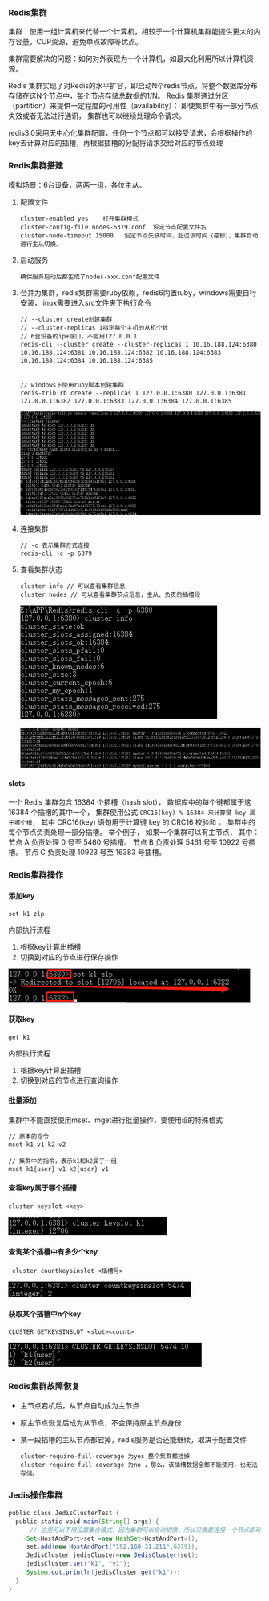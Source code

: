 ### Redis集群

​	集群：使用一组计算机来代替一个计算机，相较于一个计算机集群能提供更大的内存容量，CUP资源，避免单点故障等优点。

​	集群需要解决的问题：如何对外表现为一个计算机，如最大化利用所以计算机资源。

Redis 集群实现了对Redis的水平扩容，即启动N个redis节点，将整个数据库分布存储在这N个节点中，每个节点存储总数据的1/N。
Redis 集群通过分区（partition）来提供一定程度的可用性（availability）： 即使集群中有一部分节点失效或者无法进行通讯， 集群也可以继续处理命令请求。

​	redis3.0采用无中心化集群配置，任何一个节点都可以接受请求，会根据操作的key去计算对应的插槽，再根据插槽的分配将请求交给对应的节点处理

### Redis集群搭建

模拟场景：6台设备，两两一组，各位主从。

1. 配置文件

   ```
   cluster-enabled yes    打开集群模式
   cluster-config-file nodes-6379.conf  设定节点配置文件名
   cluster-node-timeout 15000   设定节点失联时间，超过该时间（毫秒），集群自动进行主从切换。
   ```

2. 启动服务

   ```
   确保服务启动后都生成了nodes-xxx.conf配置文件
   ```

3. 合并为集群，redis集群需要ruby依赖，redis6内置ruby，windows需要自行安装，linux需要进入src文件夹下执行命令

   ```
   // --cluster create创建集群
   // --cluster-replicas 1指定每个主机的从机个数
   // 6台设备的ip+端口，不能用127.0.0.1
   redis-cli --cluster create --cluster-replicas 1 10.16.188.124:6380 10.16.188.124:6381 10.16.188.124:6382 10.16.188.124:6383 10.16.188.124:6384 10.16.188.124:6385
   
   
   // windows下使用ruby脚本创建集群
   redis-trib.rb create --replicas 1 127.0.0.1:6380 127.0.0.1:6381 127.0.0.1:6382 127.0.0.1:6383 127.0.0.1:6384 127.0.0.1:6385
   ```

   ![image-20211024121211523](image/image-20211024121211523.png)

4. 连接集群

   ```
   // -c 表示集群方式连接
   redis-cli -c -p 6379 
   ```

5. 查看集群状态

   ```
   cluster info // 可以查看集群信息
   cluster nodes // 可以查看集群节点信息，主从、负责的插槽段
   ```

   ![image-20211024121319444](image/image-20211024121319444.png)

   ![image-20211024121430745](image/image-20211024121430745.png)



#### slots

一个 Redis 集群包含 16384 个插槽（hash slot）， 数据库中的每个键都属于这 16384 个插槽的其中一个， 
集群使用公式 `CRC16(key) % 16384 来计算键 key 属于哪个槽`， 其中 CRC16(key) 语句用于计算键 key 的 CRC16 校验和 。
集群中的每个节点负责处理一部分插槽。 举个例子， 如果一个集群可以有主节点， 其中：
节点 A 负责处理 0 号至 5460 号插槽。
节点 B 负责处理 5461 号至 10922 号插槽。
节点 C 负责处理 10923 号至 16383 号插槽。



### Redis集群操作

#### 添加key

```
set k1 zlp
```

内部执行流程

1. 根据key计算出插槽
2. 切换到对应的节点进行保存操作

![image-20211024122128137](image/image-20211024122128137.png)

#### 获取key

```
get k1
```

内部执行流程

1. 根据key计算出插槽
2. 切换到对应的节点进行查询操作



#### 批量添加

集群中不能直接使用mset、mget进行批量操作，要使用`组`的特殊格式

```
// 原本的指令
mset k1 v1 k2 v2

// 集群中的指令，表示k1和k2属于一组
mset k1{user} v1 k2{user} v1
```



#### 查看key属于哪个插槽

```
cluster keyslot <key>
```

![image-20211024122757260](image/image-20211024122757260.png)



#### 查询某个插槽中有多少个key

```
 cluster countkeysinslot <插槽号>
```

![image-20211024122947379](image/image-20211024122947379.png)



#### 获取某个插槽中n个key

```
CLUSTER GETKEYSINSLOT <slot><count> 
```

![image-20211024123041186](image/image-20211024123041186.png)



### Redis集群故障恢复

- 主节点宕机后，从节点自动成为主节点

- 原主节点恢复后成为从节点，不会保持原主节点身份

- 某一段插槽的主从节点都宕掉，redis服务是否还能继续，取决于配置文件

  ```
  cluster-require-full-coverage 为yes 整个集群都挂掉
  cluster-require-full-coverage 为no ，那么，该插槽数据全都不能使用，也无法存储。
  ```

  



### Jedis操作集群

```java
public class JedisClusterTest {
  public static void main(String[] args) { 
      // 这里可以不用设置集合模式，因为集群可以自动切换，所以只需要连接一个节点即可
     Set<HostAndPort>set =new HashSet<HostAndPort>();
     set.add(new HostAndPort("192.168.31.211",6379));
     JedisCluster jedisCluster=new JedisCluster(set);
     jedisCluster.set("k1", "v1");
     System.out.println(jedisCluster.get("k1"));
  }
}

```

